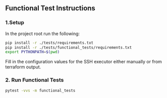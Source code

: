 ## Functional Test Instructions

### 1.Setup

In the project root run the following:

```sh
pip install -r ./tests/requirements.txt
pip install -r ./tests/functional_tests/requirements.txt
export PYTHONPATH=$(pwd)
```

Fill in the configuration values for the SSH executor either manually or from terraform output.

### 2. Run Functional Tests

```sh
pytest -vvs -m functional_tests
```
